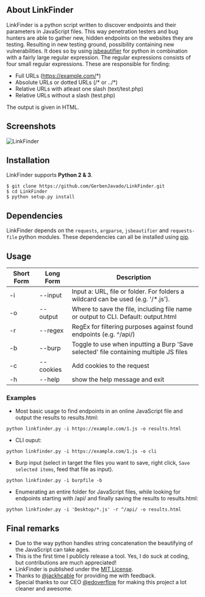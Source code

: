 ## About LinkFinder
LinkFinder is a python script written to discover endpoints and their parameters in JavaScript files. This way penetration testers and bug hunters are able to gather new, hidden endpoints on the websites they are testing. Resulting in new testing ground, possibility containing new vulnerabilities. It does so by using [jsbeautifier](https://github.com/beautify-web/js-beautify) for python in combination with a fairly large regular expression. The regular expressions consists of four small regular expressions. These are responsible for finding: 
- Full URLs (https://example.com/*)
- Absolute URLs or dotted URLs (/\* or ../*)
- Relative URLs with atleast one slash (text/test.php) 
- Relative URLs without a slash (test.php)

The output is given in HTML.

## Screenshots

![LinkFinder](https://i.imgur.com/JfcpYok.png "LinkFinder in action")


## Installation

LinkFinder supports **Python 2 & 3**.

```
$ git clone https://github.com/GerbenJavado/LinkFinder.git
$ cd LinkFinder
$ python setup.py install
```

## Dependencies

LinkFinder depends on the `requests`, `argparse`, `jsbeautifier` and `requests-file` python modules. These dependencies can all be installed using [pip](https://pypi.python.org/pypi/pip). 

## Usage

Short Form    | Long Form     | Description
------------- | ------------- |-------------
-i            | --input       | Input a: URL, file or folder. For folders a wildcard can be used (e.g. '/*.js').
-o            | --output      | Where to save the file, including file name or output to CLI. Default: output.html
-r            | --regex       | RegEx for filtering purposes against found endpoints (e.g. ^/api/)
-b            | --burp        | Toggle to use when inputting a Burp 'Save selected' file containing multiple JS files
-c            | --cookies     | Add cookies to the request
-h            | --help        | show the help message and exit

### Examples

* Most basic usage to find endpoints in an online JavaScript file and output the results to results.html:

``python linkfinder.py -i https://example.com/1.js -o results.html``

* CLI ouput:

`python linkfinder.py -i https://example.com/1.js -o cli`

* Burp input (select in target the files you want to save, right click, `Save selected items`, feed that file as input).

`python linkfinder.py -i burpfile -b`

* Enumerating an entire folder for JavaScript files, while looking for endpoints starting with /api/ and finally saving the results to results.html:

``python linkfinder.py -i 'Desktop/*.js' -r ^/api/ -o results.html``

## Final remarks
- Due to the way python handles string concatenation the beautifying of the JavaScript can take ages.
- This is the first time I publicly release a tool. Yes, I do suck at coding, but contributions are much appreciated!
- LinkFinder is published under the [MIT License](https://github.com/GerbenJavado/LinkFinder/blob/master/LICENSE).
- Thanks to [@jackhcable](https://twitter.com/jackhcable) for providing me with feedback.
- Special thanks to our CEO [@edoverflow](https://twitter.com/edoverflow) for making this project a lot cleaner and awesome.
